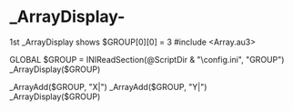 # _ArrayDisplay-
1st _ArrayDisplay shows $GROUP[0][0] = 3
#include <Array.au3>

GLOBAL $GROUP = INIReadSection(@ScriptDir & "\config.ini", "GROUP")
_ArrayDisplay($GROUP)

_ArrayAdd($GROUP, "X|")
_ArrayAdd($GROUP, "Y|")
_ArrayDisplay($GROUP)
